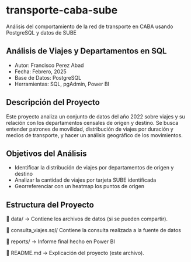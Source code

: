 # transporte-caba-sube
Análisis del comportamiento de la red de transporte en CABA usando PostgreSQL y datos de SUBE
## **Análisis de Viajes y Departamentos en SQL**
* Autor: Francisco Perez Abad
* Fecha: Febrero, 2025
* Base de Datos: PostgreSQL
* Herramientas: SQL, pgAdmin, Power BI

## **Descripción del Proyecto**
Este proyecto analiza un conjunto de datos del año 2022 sobre viajes y su relación con los departamentos censales de origen y destino. Se busca entender patrones de movilidad, distribución de viajes por duración y medios de transporte, y hacer un análisis geográfico de los movimientos.

## **Objetivos del Análisis**

* Identificar la distribución de viajes por departamentos de origen y destino
* Analizar la cantidad de viajes por tarjeta SUBE identificada
* Georreferenciar con un heatmap los puntos de origen

## **Estructura del Proyecto**
📁 data/ → Contiene los archivos de datos (si se pueden compartir).

📄 consulta_viajes.sql/ Contiene la consulta realizada a la fuente de datos

📁 reports/ → Informe final hecho en Power BI

📄 README.md → Explicación del proyecto (este archivo).


